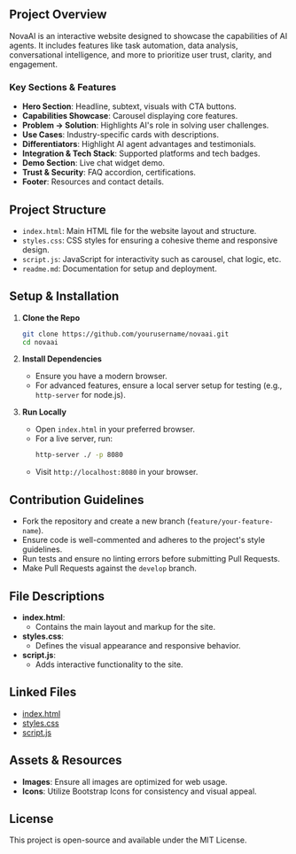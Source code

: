 
## Project Overview
NovaAI is an interactive website designed to showcase the capabilities of AI agents. It includes features like task automation, data analysis, conversational intelligence, and more to prioritize user trust, clarity, and engagement.

### Key Sections & Features
- **Hero Section**: Headline, subtext, visuals with CTA buttons.
- **Capabilities Showcase**: Carousel displaying core features.
- **Problem → Solution**: Highlights AI's role in solving user challenges.
- **Use Cases**: Industry-specific cards with descriptions.
- **Differentiators**: Highlight AI agent advantages and testimonials.
- **Integration & Tech Stack**: Supported platforms and tech badges.
- **Demo Section**: Live chat widget demo.
- **Trust & Security**: FAQ accordion, certifications.
- **Footer**: Resources and contact details.

## Project Structure
- `index.html`: Main HTML file for the website layout and structure.
- `styles.css`: CSS styles for ensuring a cohesive theme and responsive design.
- `script.js`: JavaScript for interactivity such as carousel, chat logic, etc.
- `readme.md`: Documentation for setup and deployment.

## Setup & Installation
1. **Clone the Repo**
   ```bash
   git clone https://github.com/yourusername/novaai.git
   cd novaai
   ```

2. **Install Dependencies**
   - Ensure you have a modern browser.
   - For advanced features, ensure a local server setup for testing (e.g., `http-server` for node.js).

3. **Run Locally**
   - Open `index.html` in your preferred browser.
   - For a live server, run:
     ```bash
     http-server ./ -p 8080
     ```
   - Visit `http://localhost:8080` in your browser.

## Contribution Guidelines
- Fork the repository and create a new branch (`feature/your-feature-name`).
- Ensure code is well-commented and adheres to the project's style guidelines.
- Run tests and ensure no linting errors before submitting Pull Requests.
- Make Pull Requests against the `develop` branch.

## File Descriptions
- **index.html**: 
  - Contains the main layout and markup for the site. 
- **styles.css**: 
  - Defines the visual appearance and responsive behavior.
- **script.js**: 
  - Adds interactive functionality to the site.

## Linked Files
- [index.html](local_GPT2/index.html)
- [styles.css](local_GPT2/styles.css)
- [script.js](local_GPT2/script.js)

## Assets & Resources
- **Images**: Ensure all images are optimized for web usage.
- **Icons**: Utilize Bootstrap Icons for consistency and visual appeal.

## License
This project is open-source and available under the MIT License.